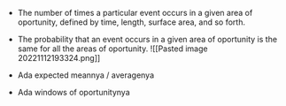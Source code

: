 - The number of times a particular event occurs in a given area of oportunity, defined by time, length, surface area, and so forth.
- The probability that an event occurs in a given area of oportunity is the same for all the areas of oportunity.
![[Pasted image 20221112193324.png]]

- Ada expected meannya / averagenya
- Ada windows of oportunitynya